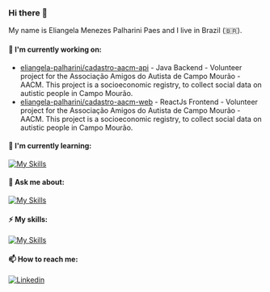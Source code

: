 ### Hi there 👋

My name is Eliangela Menezes Palharini Paes and I live in Brazil (🇧🇷).

#### 🔭 I'm currently working on:
- [eliangela-palharini/cadastro-aacm-api](https://github.com/eliangela-palharini/cadastro-aacm-api) - Java Backend - Volunteer project for the Associação Amigos do Autista de Campo Mourão - AACM. This project is a socioeconomic registry, to collect social data on autistic people in Campo Mourão.
- [eliangela-palharini/cadastro-aacm-web](https://github.com/eliangela-palharini/cadastro-aacm-web) - ReactJs Frontend - Volunteer project for the Associação Amigos do Autista de Campo Mourão - AACM. This project is a socioeconomic registry, to collect social data on autistic people in Campo Mourão.

#### 🌱 I'm currently learning:
[![My Skills](https://skillicons.dev/icons?i=azure,react,arduino,docker,node)](https://skillicons.dev)

#### 💬 Ask me about:
[![My Skills](https://skillicons.dev/icons?i=java,spring,html,maven,mysql,postgres)](https://skillicons.dev)

#### ⚡ My skills:
[![My Skills](https://skillicons.dev/icons?i=java,php,js,html,css,docker,react,angular,azure,bash,bootstrap,debian,git,github,jquery,hibernate,maven,mysql,npm,postgres,regex,spring,ts,vscode,yarn,androidstudio&perline=10)](https://skillicons.dev)

#### 📫 How to reach me:
[![Linkedin](https://img.shields.io/badge/LinkedIn-0077B5?style=for-the-badge&logo=linkedin&logoColor=white)](https://www.linkedin.com/in/eliangela)


